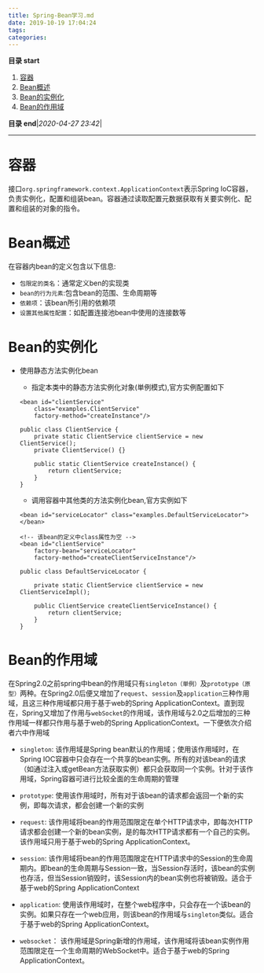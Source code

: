 ```yaml
---
title: Spring-Bean学习.md
date: 2019-10-19 17:04:24
tags: 
categories: 
---
```


**目录 start**

1. [容器](#容器)
1. [Bean概述](#bean概述)
1. [Bean的实例化](#bean的实例化)
1. [Bean的作用域](#bean的作用域)

**目录 end**|_2020-04-27 23:42_|
****************************************
# 容器

接口`org.springframework.context.ApplicationContext`表示Spring IoC容器，负责实例化，配置和组装bean。容器通过读取配置元数据获取有关要实例化、配置和组装的对象的指令。

# Bean概述

在容器内bean的定义包含以下信息:

-   `包限定的类名`：通常定义ben的实现类
-   `bean的行为元素`:包含bean的范围、生命周期等
-   `依赖项`：该bean所引用的依赖项
-   `设置其他属性配置`：如配置连接池bean中使用的连接数等

# Bean的实例化

-   使用静态方法实例化bean

    -   指定本类中的静态方法实例化对象(単例模式),官方实例配置如下

    ```
    <bean id="clientService"
        class="examples.ClientService"
        factory-method="createInstance"/>
    ```

    ```
    public class ClientService {
        private static ClientService clientService = new ClientService();
        private ClientService() {}

        public static ClientService createInstance() {
            return clientService;
        }
    }
    ```

    -   调用容器中其他类的方法实例化bean,官方实例如下

    ```
    <bean id="serviceLocator" class="examples.DefaultServiceLocator">
    </bean>

    <!-- 该bean的定义中class属性为空 -->
    <bean id="clientService"
        factory-bean="serviceLocator"
        factory-method="createClientServiceInstance"/>
    ```

    ```
    public class DefaultServiceLocator {

        private static ClientService clientService = new ClientServiceImpl();

        public ClientService createClientServiceInstance() {
            return clientService;
        }
    }
    ```

# Bean的作用域

在Spring2.0之前spring中bean的作用域只有`singleton（単例）`及`prototype（原型）`两种。在Spring2.0后便又增加了`request`、`session`及`application`三种作用域，且这三种作用域都只用于基于web的Spring ApplicationContext。直到现在，Spring又增加了作用与`webSocket`的作用域，该作用域与2.0之后增加的三种作用域一样都只作用与基于web的Spring ApplicationContext。一下便依次介绍者六中作用域

-   `singleton`: 该作用域是Spring bean默认的作用域；使用该作用域时，在Spring IOC容器中只会存在一个共享的bean实例。所有的对该bean的请求（如通过注入或getBean方法获取实例）都只会获取同一个实例。针对于该作用域，Spring容器可进行比较全面的生命周期的管理

-   `prototype`: 使用该作用域时，所有对于该bean的请求都会返回一个新的实例，即每次请求，都会创建一个新的实例

-   `request`: 该作用域将bean的作用范围限定在单个HTTP请求中，即每次HTTP请求都会创建一个新的bean实例，是的每次HTTP请求都有一个自己的实例。该作用域只用于基于web的Spring ApplicationContext。

-   `session`: 该作用域将bean的作用范围限定在HTTP请求中的Session的生命周期内。即bean的生命周期与Session一致，当Session存活时，该bean的实例也存活，但当Session销毁时，该Session内的bean实例也将被销毁。适合于基于web的Spring ApplicationContext

-   `application`: 使用该作用域时，在整个web程序中，只会存在一个该bean的实例。如果只存在一个web应用，则该bean的作用域与`singleton`类似。适合于基于web的Spring ApplicationContext。

-   `websocket`： 该作用域是Spring新增的作用域，该作用域将该bean实例作用范围限定在一个生命周期的WebSocket中。适合于基于web的Spring ApplicationContext。

